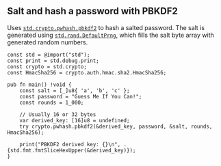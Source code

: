 ## Salt and hash a password with PBKDF2

Uses [`std.crypto.pwhash.pbkdf2`] to hash a salted password. The salt is generated
using [`std.rand.DefaultPrng`], which fills the salt byte array with generated
random numbers.

```zig
const std = @import("std");
const print = std.debug.print;
const crypto = std.crypto;
const HmacSha256 = crypto.auth.hmac.sha2.HmacSha256;

pub fn main() !void {
    const salt = [_]u8{ 'a', 'b', 'c' };
    const password = "Guess Me If You Can!";
    const rounds = 1_000;

    // Usually 16 or 32 bytes
    var derived_key: [16]u8 = undefined;
    try crypto.pwhash.pbkdf2(&derived_key, password, &salt, rounds, HmacSha256);

    print("PBKDF2 derived key: {}\n", .{std.fmt.fmtSliceHexUpper(&derived_key)});
}
```

[`std.crypto.pwhash.pbkdf2`]: https://ziglang.org/documentation/0.11.0/std/#A;std:crypto.pwhash.pbkdf2
[`std.rand.DefaultPrng`]: https://ziglang.org/documentation/0.11.0/std/#A;std:rand.DefaultPrng
